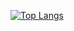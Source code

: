 [![Top Langs](https://github-readme-stats.vercel.app/api/top-langs/?username=Zawarudo1001&layout=compact&theme=vision-light)](https://github.com/anuraghazra/github-readme-stats)

<!--
**Zawarudo1001/Zawarudo1001** is a ✨ _special_ ✨ repository because its `README.md` (this file) appears on your GitHub profile.

Here are some ideas to get you started:

- 🔭 I’m currently working on ...
- 🌱 I’m currently learning ...
- 👯 I’m looking to collaborate on ...
- 🤔 I’m looking for help with ...
- 💬 Ask me about ...
- 📫 How to reach me: ...
- 😄 Pronouns: ...
- ⚡ Fun fact: ...
-->
